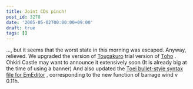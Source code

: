 ```yaml
---
title: Joint CDs pinch!
post_id: 3278
date: '2005-05-02T00:00:00+09:00'
draft: true
tags: []
---
```


..., but it seems that the worst state in this morning was escaped. Anyway, relieved. We upgraded the version of [Tougakuro](https://danmaq.com/!/thA/) trial version of [Toho](https://danmaq.com/!/thA/) . Ohkiri Castle may want to announce it extensively soon (It is already big at the time of using a banner) And also updated the [Toei bullet-style syntax file for EmEditor](https://danmaq.com/emeditor-danmakufu) , corresponding to the new function of barrage wind v 0.11h.
